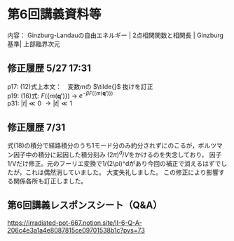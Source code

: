 #  第6回講義資料等
内容： Ginzburg-Landauの自由エネルギー | 2点相関関数と相関長 | Ginzburg基準| 上部臨界次元

## 修正履歴 5/27 17:31
p17: (12)式上本文：　変数$m$の $\tilde{}$ 抜けを訂正 <br>
p19: (16)式: $F(\{m(\mathbf{q'})\})$ $\to$ $e^{-\beta F(\{m(\mathbf{q'}) \})}$ <br>
p31: $|t| \ll 0$ $\to |t| \ll 1$ <br>

## 修正履歴 7/31 
式(18)の積分で経路積分のうち1モード分のみ約分されずにのこるが，ボルツマン因子中の積分に起因した積分刻み $(2\pi)^d/V$をかけるのを失念しており，
因子1/Vだけ修正。元のフーリエ変換で1/(2\pi)^dがあり今回の補正で消えるはずでしたが，これは偶然消していました。
大変失礼しました。
この修正により影響する関係各所も訂正しました。



## 第6回講義レスポンスシート（Q&A）
https://irradiated-pot-667.notion.site/II-6-Q-A-206c4e3a1a4e8087815ce09701538b1c?pvs=73
